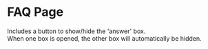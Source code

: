# FAQ Page

Includes a button to show/hide the 'answer' box. <br/>
When one box is opened, the other box will automatically be hidden.
